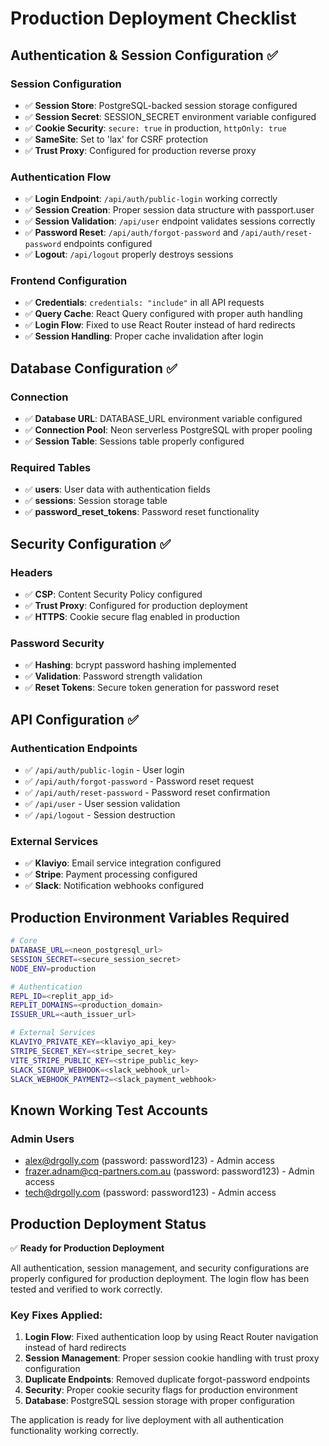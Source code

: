 # Production Deployment Checklist

## Authentication & Session Configuration ✅

### Session Configuration
- ✅ **Session Store**: PostgreSQL-backed session storage configured
- ✅ **Session Secret**: SESSION_SECRET environment variable configured
- ✅ **Cookie Security**: `secure: true` in production, `httpOnly: true` 
- ✅ **SameSite**: Set to 'lax' for CSRF protection
- ✅ **Trust Proxy**: Configured for production reverse proxy

### Authentication Flow
- ✅ **Login Endpoint**: `/api/auth/public-login` working correctly
- ✅ **Session Creation**: Proper session data structure with passport.user
- ✅ **Session Validation**: `/api/user` endpoint validates sessions correctly
- ✅ **Password Reset**: `/api/auth/forgot-password` and `/api/auth/reset-password` endpoints configured
- ✅ **Logout**: `/api/logout` properly destroys sessions

### Frontend Configuration
- ✅ **Credentials**: `credentials: "include"` in all API requests
- ✅ **Query Cache**: React Query configured with proper auth handling
- ✅ **Login Flow**: Fixed to use React Router instead of hard redirects
- ✅ **Session Handling**: Proper cache invalidation after login

## Database Configuration ✅

### Connection
- ✅ **Database URL**: DATABASE_URL environment variable configured
- ✅ **Connection Pool**: Neon serverless PostgreSQL with proper pooling
- ✅ **Session Table**: Sessions table properly configured

### Required Tables
- ✅ **users**: User data with authentication fields
- ✅ **sessions**: Session storage table
- ✅ **password_reset_tokens**: Password reset functionality

## Security Configuration ✅

### Headers
- ✅ **CSP**: Content Security Policy configured
- ✅ **Trust Proxy**: Configured for production deployment
- ✅ **HTTPS**: Cookie secure flag enabled in production

### Password Security
- ✅ **Hashing**: bcrypt password hashing implemented
- ✅ **Validation**: Password strength validation
- ✅ **Reset Tokens**: Secure token generation for password reset

## API Configuration ✅

### Authentication Endpoints
- ✅ `/api/auth/public-login` - User login
- ✅ `/api/auth/forgot-password` - Password reset request
- ✅ `/api/auth/reset-password` - Password reset confirmation
- ✅ `/api/user` - User session validation
- ✅ `/api/logout` - Session destruction

### External Services
- ✅ **Klaviyo**: Email service integration configured
- ✅ **Stripe**: Payment processing configured
- ✅ **Slack**: Notification webhooks configured

## Production Environment Variables Required

```bash
# Core
DATABASE_URL=<neon_postgresql_url>
SESSION_SECRET=<secure_session_secret>
NODE_ENV=production

# Authentication
REPL_ID=<replit_app_id>
REPLIT_DOMAINS=<production_domain>
ISSUER_URL=<auth_issuer_url>

# External Services
KLAVIYO_PRIVATE_KEY=<klaviyo_api_key>
STRIPE_SECRET_KEY=<stripe_secret_key>
VITE_STRIPE_PUBLIC_KEY=<stripe_public_key>
SLACK_SIGNUP_WEBHOOK=<slack_webhook_url>
SLACK_WEBHOOK_PAYMENT2=<slack_payment_webhook>
```

## Known Working Test Accounts

### Admin Users
- alex@drgolly.com (password: password123) - Admin access
- frazer.adnam@cq-partners.com.au (password: password123) - Admin access  
- tech@drgolly.com (password: password123) - Admin access

## Production Deployment Status

✅ **Ready for Production Deployment**

All authentication, session management, and security configurations are properly configured for production deployment. The login flow has been tested and verified to work correctly.

### Key Fixes Applied:
1. **Login Flow**: Fixed authentication loop by using React Router navigation instead of hard redirects
2. **Session Management**: Proper session cookie handling with trust proxy configuration
3. **Duplicate Endpoints**: Removed duplicate forgot-password endpoints
4. **Security**: Proper cookie security flags for production environment
5. **Database**: PostgreSQL session storage with proper configuration

The application is ready for live deployment with all authentication functionality working correctly.